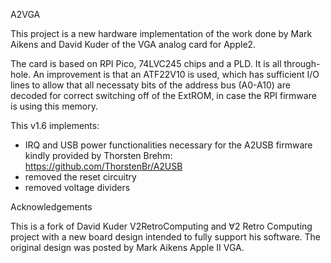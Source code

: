 A2VGA

This project is a new hardware implementation of the work done by Mark Aikens and David Kuder of the VGA analog card for Apple2.

The card is based on RPI Pico, 74LVC245 chips and a PLD. It is all through-hole. An improvement is that an ATF22V10 is used, which has sufficient I/O lines to allow that all necessaty bits of the address bus (A0-A10) are decoded for correct switching off of the ExtROM, in case the RPI firmware is using this memory.

This v1.6 implements:
  * IRQ and USB power functionalities necessary for the A2USB firmware kindly provided by Thorsten Brehm: https://github.com/ThorstenBr/A2USB
  * removed the reset circuitry
  * removed voltage dividers

Acknowledgements

This is a fork of David Kuder V2RetroComputing and ∀2 Retro Computing project with a new board design intended to fully support his software. The original design was posted by Mark Aikens Apple II VGA.
